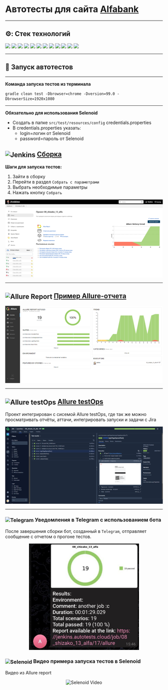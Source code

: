 # Автотесты для сайта [Alfabank](https://alfabank.ru)
____
## ⚙️: Стек технологий
<p>
<a href="https://www.java.com/"><img height="50" src="https://cdn.jsdelivr.net/gh/devicons/devicon/icons/java/java-original-wordmark.svg"></a>
<a href="https://www.jetbrains.com/idea/"><img height="50" src="https://upload.wikimedia.org/wikipedia/commons/9/9c/IntelliJ_IDEA_Icon.svg"></a>
<a href="https://gradle.org/"><img height="50" src="https://upload.wikimedia.org/wikipedia/commons/c/cb/Gradle_logo.png"></a>
<a href="https://selenide.org/"><img height="50" src="https://selenide.org/images/selenide-logo-big.png"></a>
<a href="https://junit.org/junit5/"><img height="50" src="https://junit.org/junit5/assets/img/junit5-logo.png"></a>
<a href="https://aerokube.com/selenoid/"><img height="50" src="https://aerokube.com/selenoid/images/aerokube_logo.svg"></a>
<a href="https://www.jenkins.io/"><img height="50" src="https://upload.wikimedia.org/wikipedia/commons/thumb/e/e9/Jenkins_logo.svg/226px-Jenkins_logo.svg.png?20120629215426"></a>
<a href="https://github.com/allure-framework/allure2"><img height="50" src="https://avatars.githubusercontent.com/u/5879127?s=200&v=4"></a>
<a href="https://web.telegram.org/"><img height="50" src="https://upload.wikimedia.org/wikipedia/commons/thumb/8/82/Telegram_logo.svg/768px-Telegram_logo.svg.png"></a>
<a href="https://github.com/"><img height="50" src="https://github.githubassets.com/images/modules/logos_page/GitHub-Mark.png"></a>  
<a href="https://qameta.io/"><img height="50" src="https://qameta.io/assets/testopslogo.svg"></a>
<a href="https://www.atlassian.com/"><img height="50" src="https://upload.wikimedia.org/wikipedia/commons/thumb/8/82/Jira_%28Software%29_logo.svg/798px-Jira_%28Software%29_logo.svg.png?20191008180352"></a>  
</p>


---
## :rocket: Запуск автотестов
---
**Команда запуска тестов из терминала**
```
gradle clean test -Dbrowser=chrome -Dversion=99.0 -DbrowserSize=1920x1080
```
---
**Обязательно для использования Selenoid**
+ Создать в папке <code>src/test/resources/config</code> credentials.properties
+ В credentials.properties указать:
  + login=логин от Selenoid
  + password=пароль от Selenoid

## <img width="4%" style="vertical-align:middle" title="Jenkins" src="https://upload.wikimedia.org/wikipedia/commons/thumb/e/e9/Jenkins_logo.svg/226px-Jenkins_logo.svg.png?20120629215426"> [Сборка](https://jenkins.autotests.cloud/job/08_shizako_13_alfa/)
**Шаги для запуска тестов:**
1. Зайти в сборку
2. Перейти в раздел <code>Собрать с параметрами</code>
3. Выбрать необходимые параметры
4. Нажать кнопку <code>Собрать</code>

<p align="center">
<img title="Jenkins Build" src="files/jenkins.png">
</p>

___

## <img width="4%" style="vertical-align:middle" title="Allure Report" src="https://avatars.githubusercontent.com/u/5879127?s=200&v=4"> [Пример Allure-отчета](https://jenkins.autotests.cloud/job/08_shizako_13_alfa/17/allure/)


<p align="center">
<img title="Allure Overview" src="files/allurereport.png">
</p>

___

## <img width="4%" style="vertical-align:middle" title="Allure testOps" src="https://qameta.io/assets/testopslogo.svg"> [Allure testOps](https://allure.autotests.cloud/project/3632/test-cases?treeId=7080)
Проект интегрирован с сисемой Allure testOps, где так же можно просматривать отчёты, аттачи, интегрировать запуски и задачи с Jira

<p align="center">
<img title="Allure Overview" src="files/testops.png">
</p>

___

### <img width="4%" style="vertical-align:middle" title="Telegram" src="https://upload.wikimedia.org/wikipedia/commons/thumb/8/82/Telegram_logo.svg/768px-Telegram_logo.svg.png"> Уведомления в Telegram с использованием бота

После завершения сборки бот, созданный в <code>Telegram</code>, отправляет сообщение с отчетом о прогоне тестов.

<p align="center">
<img width="70%" title="Telegram Notifications" src="files/bot.png">
</p>

### <img width="4%" style="vertical-align:middle" title="Selenoid" src="https://aerokube.com/selenoid/images/aerokube_logo.svg"> Видео примера запуска тестов в Selenoid

Видео из Allure report
<p align="center">
  <img title="Selenoid Video" src="files/video.gif">
</p>
